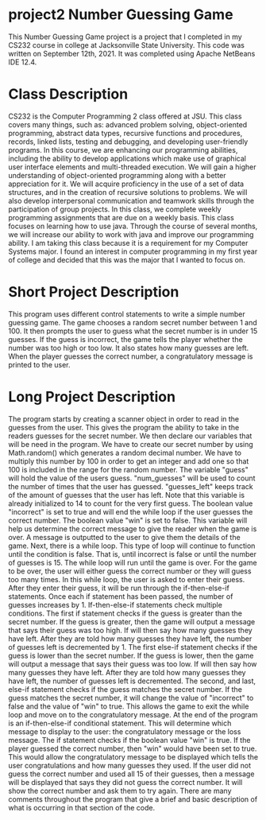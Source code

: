 # project2 Number Guessing Game
This Number Guessing Game project is a project that I completed in my CS232 course in college at Jacksonville State University. This code was written on September 12th, 2021. It was completed using Apache NetBeans IDE 12.4.
# Class Description
CS232 is the Computer Programming 2 class offered at JSU. This class covers many things, such as: advanced problem solving, object-oriented programming, abstract data types, recursive functions and procedures, records, linked lists, testing and debugging, and developing user-friendly programs.
In this course, we are enhancing our programming abilities, including the ability to develop applications which make use of graphical user interface elements and multi-threaded execution. We will gain a higher understanding of object-oriented programming along with a better appreciation for it. We will acquire proficiency in the use of a set of data structures, and in the creation of recursive solutions to problems. We will also develop interpersonal communication and teamwork skills through the participation of group projects.
In this class, we complete weekly programming assignments that are due on a weekly basis. This class focuses on learning how to use java. Through the course of several months, we will increase our ability to work with java and improve our programming ability. 
I am taking this class because it is a requirement for my Computer Systems major. I found an interest in computer programming in my first year of college and decided that this was the major that I wanted to focus on.
# Short Project Description
This program uses different control statements to write a simple number guessing game. The game chooses a random secret number between 1 and 100. It then prompts the user to guess what the secret number is in under 15 guesses. If the guess is incorrect, the game tells the player whether the number was too high or too low. It also states how many guesses are left. When the player guesses the correct number, a congratulatory message is printed to the user.
# Long Project Description
The program starts by creating a scanner object in order to read in the guesses from the user. This gives the program the ability to take in the readers guesses for the secret number.
We then declare our variables that will be need in the program. We have to create our secret number by using Math.random() which generates a random decimal number. We have to multiply this number by 100 in order to get an integer and add one so that 100 is included in the range for the random number.
The variable "guess" will hold the value of the users guess. "num_guesses" will be used to count the number of times that the user has guessed. "guesses_left" keeps track of the amount of guesses that the user has left. Note that this variable is already initialized to 14 to count for the very first guess. The boolean value "incorrect" is set to true and will end the while loop if the user guesses the correct number. The boolean value "win" is set to false. This variable will help us determine the correct message to give the reader when the game is over. 
A message is outputted to the user to give them the details of the game.
Next, there is a while loop. This type of loop will continue to function until the condition is false. That is, until incorrect is false or until the number of guesses is 15. The while loop will run until the game is over. For the game to be over, the user will either guess the correct number or they will guess too many times. In this while loop, the user is asked to enter their guess. After they enter their guess, it will be run through the if-then-else-if statements. Once each if statement has been passed, the number of guesses increases by 1.
If-then-else-if statements check multiple conditions. The first if statement checks if the guess is greater than the secret number. If the guess is greater, then the game will output a message that says their guess was too high. If will then say how many guesses they have left. After they are told how many guesses they have left, the number of guesses left is decremented by 1.
The first else-if statement checks if the guess is lower than the secret number. If the guess is lower, then the game will output a message that says their guess was too low. If will then say how many guesses they have left. After they are told how many guesses they have left, the number of guesses left is decremented.
The second, and last, else-if statement checks if the guess matches the secret number. If the guess matches the secret number, it will change the value of "incorrect" to false and the value of "win" to true. This allows the game to exit the while loop and move on to the congratulatory message. 
At the end of the program is an if-then-else-if conditional statement. This will determine which message to display to the user: the congratulatory message or the loss message. The if statement checks if the boolean value "win" is true. If the player guessed the correct number, then "win" would have been set to true. This would allow the congratulatory message to be displayed which tells the user congratulations and how many guesses they used. If the user did not guess the correct number and used all 15 of their guesses, then a message will be displayed that says they did not guess the correct number. It will show the correct number and ask them to try again.
There are many comments throughout the program that give a brief and basic description of what is occurring in that section of the code.
